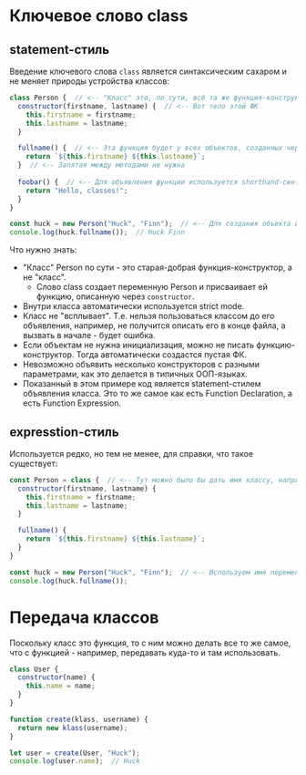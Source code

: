 # Ключевое слово class

## statement-стиль

Введение ключевого слова `class` является синтаксическим сахаром и не меняет природы устройства классов:

```javascript
class Person {  // <-- "Класс" это, по сути, всё та же функция-конструктор
  constructor(firstname, lastname) {  // <-- Вот тело этой ФК
    this.firstname = firstname;
    this.lastname = lastname;
  }

  fullname() {  // <-- Эта функция будет у всех объектов, созданных через Person
    return `${this.firstname} ${this.lastname}`;
  }  // <-- Запятая между методами не нужна
    
  foobar() {  // <-- Для объявления функции используется shorthand-синтаксис, без слова function
    return "Hello, classes!";
  }
}

const huck = new Person("Huck", "Finn");  // <-- Для создания объекта используем имя класса
console.log(huck.fullname());  // Huck Finn
```

Что нужно знать:

* "Класс" Person по сути - это старая-добрая функция-конструктор, а не "класс".
  * Слово class создает переменную Person и присваивает ей функцию, описанную через `constructor`.
* Внутри класса автоматически используется strict mode.
* Класс не "всплывает". Т.е. нельзя пользоваться классом до его объявления, например, не получится описать его в конце файла, а вызвать в начале - будет ошибка.
* Если объектам не нужна инициализация, можно не писать функцию-конструктор. Тогда автоматически создастся пустая ФК.
* Невозможно объявить несколько конструкторов с разными параметрами, как это делается в типичных ООП-языках.
* Показанный в этом примере код является statement-стилем объявления класса. Это то же самое как есть Function Declaration, а есть Function Expression.

## expresstion-стиль

Используется редко, но тем не менее, для справки, что такое существует:

```javascript
const Person = class {  // <-- Тут можно было бы дать имя классу, например, class Foobar
  constructor(firstname, lastname) {
    this.firstname = firstname;
    this.lastname = lastname;
  }

  fullname() {
    return `${this.firstname} ${this.lastname}`;
  }
}

const huck = new Person("Huck", "Finn");  // <-- Используем имя переменной, в которую положили класс
console.log(huck.fullname());
```

# Передача классов

Поскольку класс это функция, то с ним можно делать все то же самое, что с функцией - например, передавать куда-то и там использовать.

```javascript
class User {
  constructor(name) {
    this.name = name;
  }
}

function create(klass, username) {
  return new klass(username);
}

let user = create(User, "Huck");
console.log(user.name);  // Huck
```
